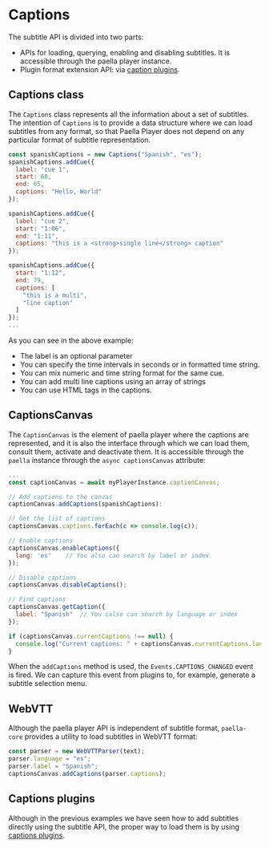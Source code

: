 # Captions

The subtitle API is divided into two parts:

- APIs for loading, querying, enabling and disabling subtitles. It is accessible through the paella player instance.
- Plugin format extension API: via [caption plugins](caption_plugins.md).



## Captions class

The `Captions` class represents all the information about a set of subtitles. The intention of `Captions` is to provide a data structure where we can load subtitles from any format, so that Paella Player does not depend on any particular format of subtitle representation.

```javascript
const spanishCaptions = new Captions("Spanish", "es");
spanishCaptions.addCue({
  label: "cue 1",
  start: 60,
  end: 65,
  captions: "Hello, World"
});

spanishCaptions.addCue({
  label: "cue 2",
  start: "1:06",
  end: "1:11",
  captions: "this is a <strong>single line</strong> caption"
});

spanishCaptions.addCue({
  start: "1:12",
  end: 79,
  captions: [
    "this is a multi",
    "line caption"
  ]
});
...
```



As you can see in the above example:

- The label is an optional parameter
- You can specify the time intervals in seconds or in formatted time string.
- You can mix numeric and time string format for the same cue.
- You can add multi line captions using an array of strings
- You can use HTML tags in the captions.



## CaptionsCanvas

The `CaptionCanvas` is the element of paella player where the captions are represented, and it is also the interface through which we can load them, consult them, activate and deactivate them. It is accessible through the `paella` instance through the `async captionsCanvas` attribute:

```javascript
... 
const captionCanvas = await myPlayerInstance.captionCanvas;

// Add captions to the canvas
captionCanvas.addCaptions(spanishCaptions):

// Get the list of captions
captionsCanvas.captions.forEach(c => console.log(c));

// Enable captions
captionsCanvas.enableCaptions({
  lang: 'es'	// You also can search by label or index
});

// Disable captions
captionsCanvas.disableCaptions();

// Find captions
captionsCanvas.getCaption({
  label: "Spanish"	// You calso can search by language or index
});

if (captionsCanvas.currentCaptions !== null) {
  console.log("Current captions: " + captionsCanvas.currentCaptions.language);
}
```

When the `addCaptions` method is used, the `Events.CAPTIONS_CHANGED` event is fired. We can capture this event from plugins to, for example, generate a subtitle selection menu.


## WebVTT

Although the paella player API is independent of subtitle format, `paella-core` provides a utility to load subtitles in WebVTT format:

```javascript
const parser = new WebVTTParser(text);
parser.language = "es";
parser.label = "Spanish";
captionsCanvas.addCaptions(parser.captions);
```



## Captions plugins

Although in the previous examples we have seen how to add subtitles directly using the subtitle API, the proper way to load them is by using [captions plugins](captions_plugins.md).

